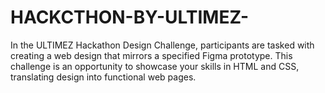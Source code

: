 # HACKCTHON-BY-ULTIMEZ-
In the ULTIMEZ Hackathon Design Challenge, participants are tasked with creating a web design that mirrors a specified Figma prototype. This challenge is an opportunity to showcase your skills in HTML and CSS, translating design into functional web pages. 
